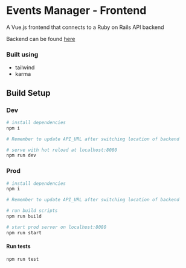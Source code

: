 # Events Manager - Frontend

A Vue.js frontend that connects to a Ruby on Rails API backend

Backend can be found [here](https://github.com/JackWitek/events-backend)

### Built using

* tailwind
* karma



## Build Setup


### Dev

``` bash
# install dependencies
npm i

# Remember to update API_URL after switching location of backend

# serve with hot reload at localhost:8080
npm run dev

```

### Prod

``` bash
# install dependencies
npm i

# Remember to update API_URL after switching location of backend

# run build scripts
npm run build

# start prod server on localhost:8080
npm run start

```

#### Run tests

``` bash
npm run test

```
